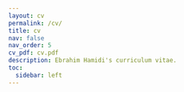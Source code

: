 ```yaml
---
layout: cv
permalink: /cv/
title: cv
nav: false
nav_order: 5
cv_pdf: cv.pdf
description: Ebrahim Hamidi's curriculum vitae.
toc:
  sidebar: left
---
```


